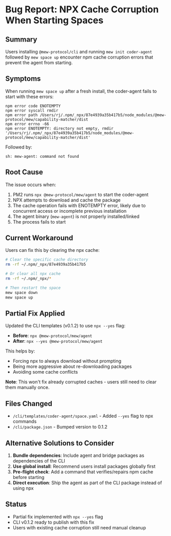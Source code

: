 # Bug Report: NPX Cache Corruption When Starting Spaces

## Summary
Users installing `@mew-protocol/cli` and running `mew init coder-agent` followed by `mew space up` encounter npm cache corruption errors that prevent the agent from starting.

## Symptoms
When running `mew space up` after a fresh install, the coder-agent fails to start with these errors:
```
npm error code ENOTEMPTY
npm error syscall rmdir
npm error path /Users/rj/.npm/_npx/87e4939a35b417b5/node_modules/@mew-protocol/mew/capability-matcher/dist
npm error errno -66
npm error ENOTEMPTY: directory not empty, rmdir '/Users/rj/.npm/_npx/87e4939a35b417b5/node_modules/@mew-protocol/mew/capability-matcher/dist'
```

Followed by:
```
sh: mew-agent: command not found
```

## Root Cause
The issue occurs when:
1. PM2 runs `npx @mew-protocol/mew/agent` to start the coder-agent
2. NPX attempts to download and cache the package
3. The cache operation fails with ENOTEMPTY error, likely due to concurrent access or incomplete previous installation
4. The agent binary (`mew-agent`) is not properly installed/linked
5. The process fails to start

## Current Workaround
Users can fix this by clearing the npx cache:
```bash
# Clear the specific cache directory
rm -rf ~/.npm/_npx/87e4939a35b417b5

# Or clear all npx cache
rm -rf ~/.npm/_npx/*

# Then restart the space
mew space down
mew space up
```

## Partial Fix Applied
Updated the CLI templates (v0.1.2) to use `npx --yes` flag:
- **Before**: `npx @mew-protocol/mew/agent`
- **After**: `npx --yes @mew-protocol/mew/agent`

This helps by:
- Forcing npx to always download without prompting
- Being more aggressive about re-downloading packages
- Avoiding some cache conflicts

**Note**: This won't fix already corrupted caches - users still need to clear them manually once.

## Files Changed
- `/cli/templates/coder-agent/space.yaml` - Added `--yes` flag to npx commands
- `/cli/package.json` - Bumped version to 0.1.2

## Alternative Solutions to Consider
1. **Bundle dependencies**: Include agent and bridge packages as dependencies of the CLI
2. **Use global install**: Recommend users install packages globally first
3. **Pre-flight check**: Add a command that verifies/repairs npm cache before starting
4. **Direct execution**: Ship the agent as part of the CLI package instead of using npx

## Status
- Partial fix implemented with `npx --yes` flag
- CLI v0.1.2 ready to publish with this fix
- Users with existing cache corruption still need manual cleanup